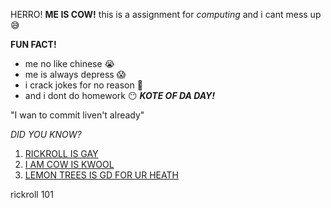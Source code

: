 HERRO! __ME IS COW!__ this is a assignment for _computing_ and i cant mess up 😅

__FUN FACT!__

* me no like chinese 😭
* me is always depress 😱
* i crack jokes for no reason 😬
* and i dont do homework 😶
___KOTE OF DA DAY!___

"I wan to commit liven't already"

_DID YOU KNOW?_

1. [RICKROLL IS GAY](https://www.youtube.com/watch?v=dQw4w9WgXcQ)
2. [I AM COW IS KWOOL](https://www.youtube.com/watch?v=JohcbfO0OjA)
3. [LEMON TREES IS GD FOR UR HEATH](https://www.youtube.com/watch?v=sJQYoGyEtDs)

rickroll 101
